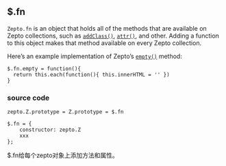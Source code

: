 ## $.fn

`Zepto.fn` is an object that holds all of the methods that are available on Zepto collections, such as [`addClass()`](https://zeptojs.com/#addClass), [`attr()`](https://zeptojs.com/#attr), and other. Adding a function to this object makes that method available on every Zepto collection.

Here’s an example implementation of Zepto’s [`empty()`](https://zeptojs.com/#empty) method:

```
$.fn.empty = function(){
  return this.each(function(){ this.innerHTML = '' })
}
```



### source code

```
zepto.Z.prototype = Z.prototype = $.fn

$.fn = {
    constructor: zepto.Z
    xxx
};
```

$.fn给每个zepto对象上添加方法和属性。